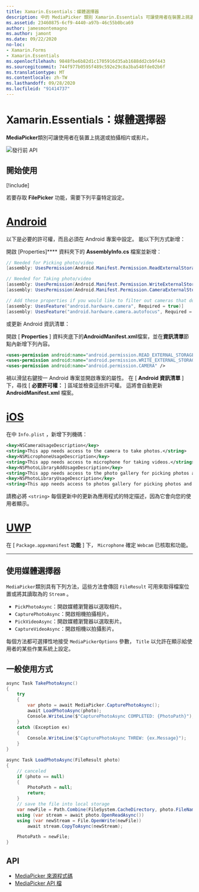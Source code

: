 ```yaml
---
title: Xamarin.Essentials：媒體選擇器
description: 中的 MediaPicker 類別 Xamarin.Essentials 可讓使用者在裝置上挑選或拍攝相片或影片。
ms.assetid: 23460875-6cf9-4440-a97b-46c55b0bca69
author: jamesmontemagno
ms.author: jamont
ms.date: 09/22/2020
no-loc:
- Xamarin.Forms
- Xamarin.Essentials
ms.openlocfilehash: 9848fbe6b82d1c1705916d35ab1688dd2cb9f443
ms.sourcegitcommit: 744f977b0595f489c592e29c8a3ba548fde02b6f
ms.translationtype: MT
ms.contentlocale: zh-TW
ms.lasthandoff: 09/28/2020
ms.locfileid: "91414737"
---
```

# <a name="no-locxamarinessentials-media-picker"></a>Xamarin.Essentials：媒體選擇器

**MediaPicker**類別可讓使用者在裝置上挑選或拍攝相片或影片。

![發行前 API](~/media/shared/preview.png)

## <a name="get-started"></a>開始使用

[!include[](~/essentials/includes/get-started.md)]

若要存取 **FilePicker** 功能，需要下列平臺特定設定。

# <a name="android"></a>[Android](#tab/android)

以下是必要的許可權，而且必須在 Android 專案中設定。 能以下列方式新增：

開啟 [Properties]**** 資料夾下的 **AssemblyInfo.cs** 檔案並新增：

```csharp
// Needed for Picking photo/video
[assembly: UsesPermission(Android.Manifest.Permission.ReadExternalStorage)]

// Needed for Taking photo/video
[assembly: UsesPermission(Android.Manifest.Permission.WriteExternalStorage)]
[assembly: UsesPermission(Android.Manifest.Permission.CameraExternalStorage)]

// Add these properties if you would like to filter out cameras that do not have cameras or set to false to make them optional
[assembly: UsesFeature("android.hardware.camera", Required = true)]
[assembly: UsesFeature("android.hardware.camera.autofocus", Required = true)]
```

或更新 Android 資訊清單：

開啟 [ **Properties** ] 資料夾底下的**AndroidManifest.xml**檔案，並在**資訊清單**節點內新增下列內容。

```xml
<uses-permission android:name="android.permission.READ_EXTERNAL_STORAGE" />
<uses-permission android:name="android.permission.WRITE_EXTERNAL_STORAGE" />
<uses-permission android:name="android.permission.CAMERA" />
```

禍以滑鼠右鍵按一 Android 專案並開啟專案的屬性。 在 [ **Android 資訊清單** ] 下，尋找 [ **必要許可權：** ] 區域並檢查這些許可權。 這將會自動更新 **AndroidManifest.xml** 檔案。

# <a name="ios"></a>[iOS](#tab/ios)

在中 `Info.plist` ，新增下列機碼：

```xml
<key>NSCameraUsageDescription</key>
<string>This app needs access to the camera to take photos.</string>
<key>NSMicrophoneUsageDescription</key>
<string>This app needs access to microphone for taking videos.</string>
<key>NSPhotoLibraryAddUsageDescription</key>
<string>This app needs access to the photo gallery for picking photos and videos.</string>
<key>NSPhotoLibraryUsageDescription</key>
<string>This app needs access to photos gallery for picking photos and videos.</string>
```

請務必將 `<string>` 每個更新中的更新為應用程式的特定描述，因為它會向您的使用者顯示。

# <a name="uwp"></a>[UWP](#tab/uwp)

在 [ `Package.appxmanifest` **功能** ] 下， `Microphone` 確定 `Webcam` 已核取和功能。

-----

## <a name="using-media-picker"></a>使用媒體選擇器

`MediaPicker`類別具有下列方法，這些方法會傳回 `FileResult` 可用來取得檔案位置或將其讀取為的 `Stream` 。

* `PickPhotoAsync`：開啟媒體瀏覽器以選取相片。
* `CapturePhotoAsync`：開啟相機拍攝相片。
* `PickVideoAsync`：開啟媒體瀏覽器以選取影片。
* `CaptureVideoAsync`：開啟相機以拍攝影片。

每個方法都可選擇性地接受 `MediaPickerOptions` 參數， `Title` 以允許在顯示給使用者的某些作業系統上設定。

## <a name="general-usage"></a>一般使用方式

```csharp
async Task TakePhotoAsync()
{
    try
    {
        var photo = await MediaPicker.CapturePhotoAsync();
        await LoadPhotoAsync(photo);
        Console.WriteLine($"CapturePhotoAsync COMPLETED: {PhotoPath}");
    }
    catch (Exception ex)
    {
        Console.WriteLine($"CapturePhotoAsync THREW: {ex.Message}");
    }
}

async Task LoadPhotoAsync(FileResult photo)
{
    // canceled
    if (photo == null)
    {
        PhotoPath = null;
        return;
    }
    // save the file into local storage
    var newFile = Path.Combine(FileSystem.CacheDirectory, photo.FileName);
    using (var stream = await photo.OpenReadAsync())
    using (var newStream = File.OpenWrite(newFile))
        await stream.CopyToAsync(newStream);

    PhotoPath = newFile;
}
```


## <a name="api"></a>API

- [MediaPicker 來源程式碼](https://github.com/xamarin/Essentials/tree/main/Xamarin.Essentials/MediaPicker)
- [MediaPicker API 檔](xref:Xamarin.Essentials.MediaPicker)
